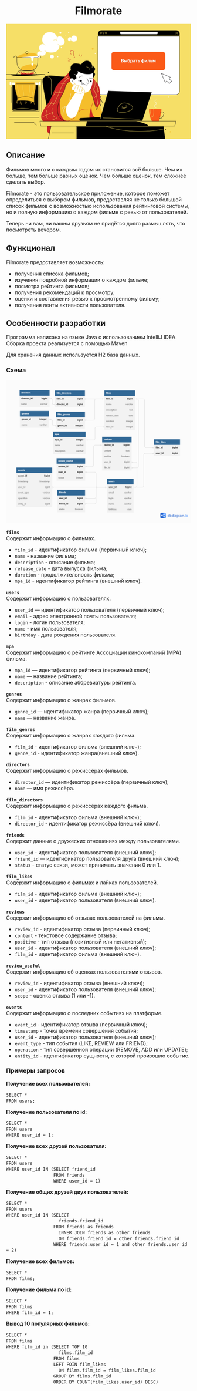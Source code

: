 <div id="header" align="center">

# Filmorate

![Filmorate picture](picture.png)

</div>

## Описание
Фильмов много и с каждым годом их становится всё больше. Чем их больше, тем больше разных оценок. Чем больше оценок, тем сложнее сделать выбор.

Filmorate - это пользовательское приложение, которое поможет определиться с выбором фильмов, предоставляя не только большой список фильмов с возможностью использования рейтинговой системы, но и полную информацию о каждом фильме с ревью от пользователей.

Теперь ни вам, ни вашим друзьям не придётся долго размышлять, что посмотреть вечером.

## Функционал

Filmorate предоставляет возможность:
- получения списока фильмов;
- изучения подробной информации о каждом фильме;
- посмотра рейтинга фильмов;
- получения рекомендаций к просмотру;
- оценки и составления ревью к просмотренному фильму;
- получения ленты активности пользователя.

## Особенности разработки

Программа написана на языке Java с использованием IntelliJ IDEA. Сборка проекта реализуется с помощью Maven

Для хранения данных используется H2 база данных.

### Схема
![Filmorate DB structure](/src/main/resources/images/newSchemeBD.png)

**`films`**  
Содержит информацию о фильмах.

- `film_id` - идентификатор фильма (первичный ключ);
- `name` - название фильма;
- `description` - описание фильма;
- `release_date` - дата выпуска фильма;
- `duration` - продолжительность фильма;
- `mpa_id` - идентификатор рейтинга (внешний ключ).

**`users`**  
Содержит информацию о пользователях.

- `user_id` — идентификатор пользователя (первичный ключ);
- `email` - адрес электронной почты пользователя;
- `login` - логин пользователя;
- `name` - имя пользователя;
- `birthday` - дата рождения пользователя.

**`mpa`**  
Содержит информацию о рейтинге Ассоциации кинокомпаний (МРА) фильма.

- `mpa_id` — идентификатор рейтинга (первичный ключ);
- `name` — название рейтинга;
- `description` - описание аббревиатуры рейтинга.

**`genres`**  
Содержит информацию о жанрах фильмов.

- `genre_id` — идентификатор жанра (первичный ключ);
- `name` — название жанра.

**`film_genres`**  
Содержит информацию о жанрах каждого фильма.

- `film_id` - идентификатор фильма (внешний ключ);
- `genre_id` - идентификатор жанра(внешний ключ).

**`directors`**  
Содержит информацию о режиссёрах фильмов.

- `director_id` — идентификатор режиссёра (первичный ключ);
- `name` — имя режиссёра.

**`film_directors`**  
Содержит информацию о режиссёрах каждого фильма.

- `film_id` - идентификатор фильма (внешний ключ);
- `director_id` - идентификатор режиссёра (внешний ключ).

**`friends`**  
Содержит данные о дружеских отношениях между пользователями.

- `user_id` - идентификатор пользователя (внешний ключ);
- `friend_id` — идентификатор пользователя друга (внешний ключ);
- `status` - статус связи, может принимать значения 0 или 1.

**`film_likes`**  
Содержит информацию о фильмах и лайках пользователей.

- `film_id` - идентификатор фильма (внешний ключ);
- `user_id` - идентификатор пользователя (внешний ключ).

**`reviews`**  
Содержит информацию об отзывах пользователей на фильмы.

- `review_id` - идентификатор отзыва (первичный ключ);
- `content` - текстовое содержание отзыва;
- `positive` - тип отзыва (позитивный или негативный);
- `user_id` - идентификатор пользователя (внешний ключ);
- `film_id` - идентификатор фильма (внешний ключ).

**`review_useful`**  
Содержит информацию об оценках пользователями отзывов.

- `review_id` - идентификатор отзыва (внешний ключ);
- `user_id` - идентификатор пользователя (внешний ключ);
- `scope` - оценка отзыва (1 или -1).

**`events`**  
Содержит информацию о последних событиях на платформе.

- `event_id` - идентификатор отзыва (первичный ключ);
- `timestamp` - точка времени совершения события;
- `user_id` - идентификатор пользователя (внешний ключ);
- `event_type` - тип события (LIKE, REVIEW или FRIEND);
- `operation` - тип совершённой операции (REMOVE, ADD или UPDATE);
- `entity_id` - идентификатор сущности, с которой произошло событие.


### Примеры запросов

**Получение всех пользователей:**
```
SELECT *
FROM users;
```

**Получение пользователя по id:**
```
SELECT *
FROM users
WHERE user_id = 1;
```

**Получение всех друзей пользователя:**
```
SELECT *
FROM users
WHERE user_id IN (SELECT friend_id
                  FROM friends
                  WHERE user_id = 1)

```

**Получение общих друзей двух пользователей:**
```
SELECT *
FROM users
WHERE user_id IN (SELECT 
                    friends.friend_id 
                  FROM friends as friends
                    INNER JOIN friends as other_friends
                    ON friends.friend_id = other_friends.friend_id
                  WHERE friends.user_id = 1 and other_friends.user_id = 2)              
```

**Получение всех фильмов:**
```
SELECT *
FROM films;
```

**Получение фильма по id:**
```
SELECT *
FROM films
WHERE film_id = 1;
```

**Вывод 10 популярных фильмов:**
```
SELECT *
FROM films
WHERE film_id in (SELECT TOP 10
                    films.film_id
                  FROM films
                  LEFT FOIN film_likes
                    ON films.film_id = film_likes.film_id
                  GROUP BY films.film_id
                  ORDER BY COUNT(film_likes.user_id) DESC)
```